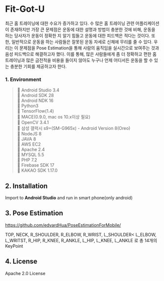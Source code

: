 # Fit-Got-U

최근 홈 트레이닝에 대한 수요가 증가하고 있다. 수 많은 홈 트레이닝 관련 어플리케이션이 존재하지만 가장 큰 문제점은 운동에 대한 설명과 방법이 충분한 것에 비해, 운동을 하는 당사자가 운동이 정확한 지 알기 힘들고 운동에 대한 피드백은 적다는 것이다. 
또한, 일반적으로 운동을 하는 사람들은 잘못된 운동 자세로 신체에 무리를 줄 수 있다. 우리는 이 문제점을 Pose Estimation을 통해 사람의 움직임을 실시간으로 보여주는 것과 음성 피드백으로 해결하고자 했다. 이를 통해, 많은 사람들에게 좀 더 정확하고 편한 홈 트레이닝과 많은 금전적을 비용을 들이지 않아도 누구나 언제 어디서든 운동을 할 수 있는 충분한 기회를 제공하고자 한다. 


### 1. Environment  
>	Android Studio 3.4  
>	Android SDK 28  
>	Android NDK 16  
>	Python3  
>	TensorFlow(1.4)  
>	MACE(0.9.0, mac os 10.x이상 필요)  
>	OpenCV 3.4.1  
>	삼성 갤럭시 s9+(SM-G965x) - Android Version 8(Oreo)  
>	NodeJS 8  
>	JAVA 8  
>	AWS EC2  
>	Apache 2.4  
>	MYSQL 5.5  
>	PHP 7.2  
>	Firebase SDK 17  
>	KAKAO SDK 1.17.0  

## 2. Installation
Import to __Android Studio__ and run in smart phone(only android)

## 3. Pose Estimation 
https://github.com/edvardHua/PoseEstimationForMobile/

TOP, NECK, R_SHOULDER, R_ELBOW, R_WRIST, L_SHOULDER< L_ELBOW, L_WRITST, R_HIP, R_KNEE, R_ANKLE, L_HIP, L_KNEE, L_ANKLE 로 총 14개의 KeyPoint

## 4. License
Apache 2.0 License
